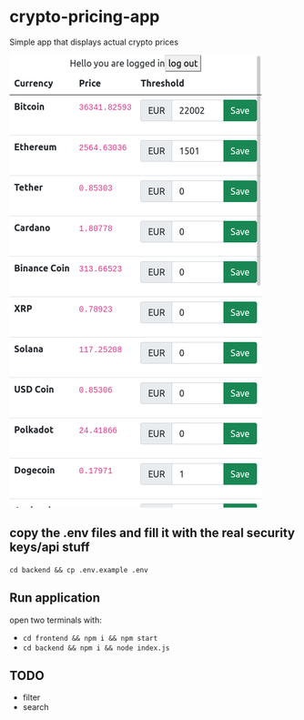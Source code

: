 # crypto-pricing-app
Simple app that displays actual crypto prices


![Screenshot](screenshot.png)


## copy the .env files and fill it with the real security keys/api stuff
`cd backend && cp .env.example .env`

## Run application
open two terminals with:
- `cd frontend && npm i && npm start`
- `cd backend && npm i && node index.js`

## TODO
- filter
- search
